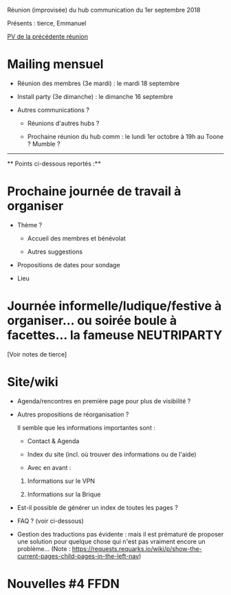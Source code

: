 <!-- TITLE: 09/01 (Comm) -->
<!-- SUBTITLE: Réunion du hub communication -->

Réunion (improvisée) du hub communication du 1er septembre 2018

Présents : tierce, Emmanuel

[PV de la précédente réunion](https://neutrinet.be/pvs/2018/08-01-comm)

# Mailing mensuel

- Réunion des membres (3e mardi) : le mardi 18 septembre
- Install party (3e dimanche) : le dimanche 16 septembre
- Autres communications ?

    - Réunions d'autres hubs ?

    - Prochaine réunion du hub comm : le lundi 1er octobre à 19h au Toone ? Mumble ?


---
** Points ci-dessous reportés :**

# Prochaine journée de travail à organiser
- Thème ?

    - Accueil des membres et bénévolat

    - Autres suggestions

- Propositions de dates pour sondage
- Lieu

# Journée informelle/ludique/festive à organiser… ou soirée boule à facettes… la fameuse NEUTRIPARTY
[Voir notes de tierce]

# Site/wiki
- Agenda/rencontres en première page pour plus de visibilité ?
- Autres propositions de réorganisation ?

    Il semble que les informations importantes sont :

    - Contact & Agenda

    - Index du site (incl. où trouver des informations ou de l'aide)

    - Avec en avant : 

    1. Informations sur le VPN

    2. Informations sur la Brique

- Est-il possible de générer un index de toutes les pages ?
- FAQ ? (voir ci-dessous)
- Gestion des traductions pas évidente : mais il est prématuré de proposer une solution pour quelque chose qui n'est pas vraiment encore un problème…
(Note : <https://requests.requarks.io/wiki/p/show-the-current-pages-child-pages-in-the-left-nav>)

# Nouvelles #4 FFDN